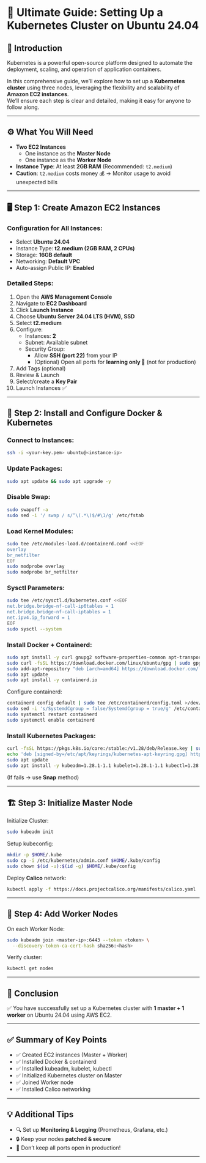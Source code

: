 # 🚀 Ultimate Guide: Setting Up a Kubernetes Cluster on Ubuntu 24.04

## 📝 Introduction
Kubernetes is a powerful open-source platform designed to automate the deployment, scaling, and operation of application containers.  

In this comprehensive guide, we’ll explore how to set up a **Kubernetes cluster** using three nodes, leveraging the flexibility and scalability of **Amazon EC2 instances**.  
We’ll ensure each step is clear and detailed, making it easy for anyone to follow along.

---

## ⚙️ What You Will Need
- **Two EC2 Instances**
  - One instance as the **Master Node**
  - One instance as the **Worker Node**
- **Instance Type**: At least **2GB RAM** (Recommended: `t2.medium`)
- **Caution**: `t2.medium` costs money 💰 → Monitor usage to avoid unexpected bills

---

## 🖥️ Step 1: Create Amazon EC2 Instances

### Configuration for All Instances:
- Select **Ubuntu 24.04**
- Instance Type: **t2.medium (2GB RAM, 2 CPUs)**
- Storage: **16GB default**
- Networking: **Default VPC**
- Auto-assign Public IP: **Enabled**

### Detailed Steps:
1. Open the **AWS Management Console**
2. Navigate to **EC2 Dashboard**
3. Click **Launch Instance**
4. Choose **Ubuntu Server 24.04 LTS (HVM), SSD**
5. Select **t2.medium**
6. Configure:
   - Instances: **2**
   - Subnet: Available subnet
   - Security Group:
     - Allow **SSH (port 22)** from your IP  
     - (Optional) Open all ports for **learning only 🚫** (not for production)
7. Add Tags (optional)
8. Review & Launch
9. Select/create a **Key Pair**
10. Launch Instances ✅

---

## 🐳 Step 2: Install and Configure Docker & Kubernetes

### Connect to Instances:
```bash
ssh -i <your-key.pem> ubuntu@<instance-ip>
````

### Update Packages:

```bash
sudo apt update && sudo apt upgrade -y
```

### Disable Swap:

```bash
sudo swapoff -a
sudo sed -i '/ swap / s/^\(.*\)$/#\1/g' /etc/fstab
```

### Load Kernel Modules:

```bash
sudo tee /etc/modules-load.d/containerd.conf <<EOF
overlay
br_netfilter
EOF
sudo modprobe overlay
sudo modprobe br_netfilter
```

### Sysctl Parameters:

```bash
sudo tee /etc/sysctl.d/kubernetes.conf <<EOF
net.bridge.bridge-nf-call-ip6tables = 1
net.bridge.bridge-nf-call-iptables = 1
net.ipv4.ip_forward = 1
EOF
sudo sysctl --system
```

### Install Docker + Containerd:

```bash
sudo apt install -y curl gnupg2 software-properties-common apt-transport-https ca-certificates
sudo curl -fsSL https://download.docker.com/linux/ubuntu/gpg | sudo gpg --dearmour -o /etc/apt/trusted.gpg.d/docker.gpg
sudo add-apt-repository "deb [arch=amd64] https://download.docker.com/linux/ubuntu $(lsb_release -cs) stable"
sudo apt update
sudo apt install -y containerd.io
```

Configure containerd:

```bash
containerd config default | sudo tee /etc/containerd/config.toml >/dev/null 2>&1
sudo sed -i 's/SystemdCgroup = false/SystemdCgroup = true/g' /etc/containerd/config.toml
sudo systemctl restart containerd
sudo systemctl enable containerd
```

### Install Kubernetes Packages:

```bash
curl -fsSL https://pkgs.k8s.io/core:/stable:/v1.28/deb/Release.key | sudo gpg --dearmor -o /etc/apt/keyrings/kubernetes-apt-keyring.gpg
echo 'deb [signed-by=/etc/apt/keyrings/kubernetes-apt-keyring.gpg] https://pkgs.k8s.io/core:/stable:/v1.28/deb/ /' | sudo tee /etc/apt/sources.list.d/kubernetes.list
sudo apt update
sudo apt install -y kubeadm=1.28.1-1.1 kubelet=1.28.1-1.1 kubectl=1.28.1-1.1
```

(If fails → use **Snap** method)

---

## 🏗️ Step 3: Initialize Master Node

Initialize Cluster:

```bash
sudo kubeadm init
```

Setup kubeconfig:

```bash
mkdir -p $HOME/.kube
sudo cp -i /etc/kubernetes/admin.conf $HOME/.kube/config
sudo chown $(id -u):$(id -g) $HOME/.kube/config
```

Deploy **Calico** network:

```bash
kubectl apply -f https://docs.projectcalico.org/manifests/calico.yaml
```

---

## 🔗 Step 4: Add Worker Nodes

On each Worker Node:

```bash
sudo kubeadm join <master-ip>:6443 --token <token> \
  --discovery-token-ca-cert-hash sha256:<hash>
```

Verify cluster:

```bash
kubectl get nodes
```

---

## 🎉 Conclusion

✅ You have successfully set up a Kubernetes cluster with **1 master + 1 worker** on Ubuntu 24.04 using AWS EC2.

---

## ✅ Summary of Key Points

* ✅ Created EC2 instances (Master + Worker)
* ✅ Installed Docker & containerd
* ✅ Installed kubeadm, kubelet, kubectl
* ✅ Initialized Kubernetes cluster on Master
* ✅ Joined Worker node
* ✅ Installed Calico networking

---

## 💡 Additional Tips

* 🔍 Set up **Monitoring & Logging** (Prometheus, Grafana, etc.)
* 🔒 Keep your nodes **patched & secure**
* 🚫 Don’t keep all ports open in production!

---


